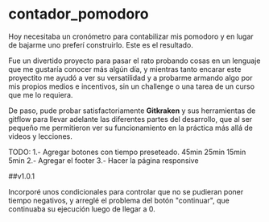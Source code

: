 # contador_pomodoro

Hoy necesitaba un cronómetro para contabilizar mis pomodoro y en lugar de bajarme uno preferí construirlo. Este es el resultado. 

Fue un divertido proyecto para pasar el rato probando cosas en un lenguaje que me gustaría conocer más algún día, y mientras tanto encarar este proyectito me ayudó a ver su versatilidad y a probarme armando algo por mis propios medios e incentivos, sin un challenge o una tarea de un curso que me lo requiera. 

De paso, pude probar satisfactoriamente **Gitkraken** y sus herramientas de gitflow para llevar adelante las diferentes partes del desarrollo, que al ser pequeño me permitieron ver su funcionamiento en la práctica más allá de videos y lecciones. 

TODO: 
1.- Agregar botones con tiempo preseteado. 
45min 25min 15min 5min 
2.- Agregar el footer 
3.- Hacer la página responsive

##v1.0.1 

Incorporé unos condicionales para controlar que no se pudieran poner tiempo negativos, y arreglé el problema del botón "continuar", que continuaba su ejecución luego de llegar a 0. 
